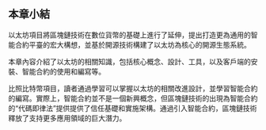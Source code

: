 ##  本章小結

以太坊項目將區塊鏈技術在數位貨幣的基礎上進行了延伸，提出打造更為通用的智能合約平臺的宏大構想，並基於開源技術構建了以太坊為核心的開源生態系統。

本章內容介紹了以太坊的相關知識，包括核心概念、設計、工具，以及客戶端的安裝、智能合約的使用和編寫等。

比照比特幣項目，讀者通過學習可以掌握以太坊的相關改進設計，並學習智能合約的編寫。實際上，智能合約並不是一個新興概念，但區塊鏈技術的出現為智能合約的“代碼即律法”提供提供了信任基礎和實施架構。通過引入智能合約，區塊鏈技術釋放了支持更多應用領域的巨大潛力。
